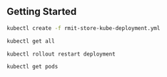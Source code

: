 ## Getting Started

```bash
kubectl create -f rmit-store-kube-deployment.yml
```
```bash
kubectl get all
```
```bash
kubectl rollout restart deployment
```
```bash
kubectl get pods
```